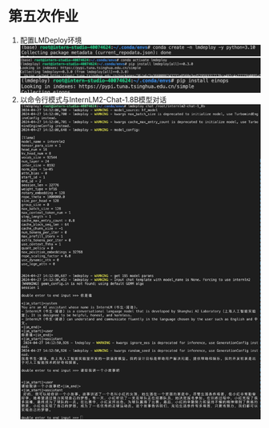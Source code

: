 # 第五次作业
1. 配置LMDeploy环境
![](./picture/5.1.1.jpeg)
![](./picture/5.1.2.jpeg)
![](./picture/5.1.3.jpeg)
2. 以命令行模式与InternLM2-Chat-1.8B模型对话
![](./picture/5.2.jpeg)